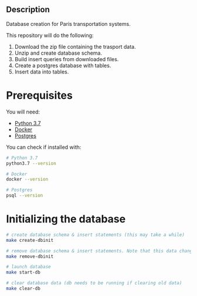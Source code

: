 ## Description
Database creation for Paris transportation systems.

This repository will do the following:
1. Download the zip file containing the trasport data.
2. Unzip and create database schema.
3. Build insert queries from downloaded files.
4. Create a postgres database with tables.
5. Insert data into tables.

# Prerequisites
You will need:
- [Python 3.7](https://www.python.org/downloads/)
- [Docker](https://www.docker.com/)
- [Postgres](https://www.postgresql.org/)

You can check if installed with:
```bash
# Python 3.7
python3.7 --version

# Docker
docker --version

# Postgres
psql --version
```

# Initializing the database
```bash
# create database schema & insert statements (this may take a while)
make create-dbinit

# remove database schema & insert statements. Note that this data changes every 3 weeks.
make remove-dbinit

# launch database
make start-db

# clear database data (db needs to be running if clearing old data)
make clear-db
```
